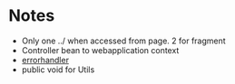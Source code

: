 # Notes

* Only one ../ when accessed from page. 2 for fragment
* Controller bean to webapplication context
* [errorhandler](https://talk.openmrs.org/t/syntax-error-in-errorhandler-jsp/5924/3)
* public void for Utils